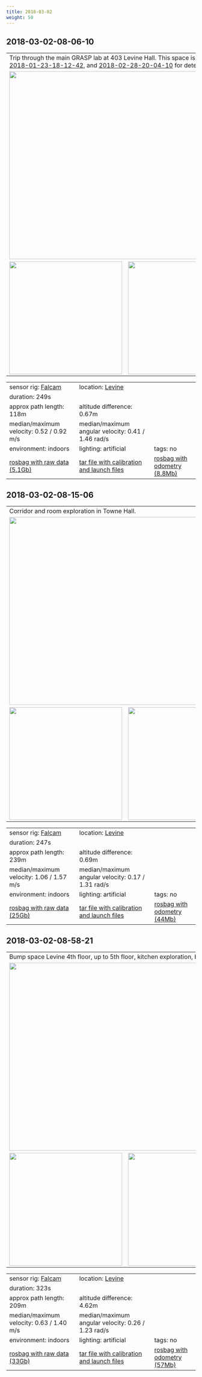 ```yaml
---
title: 2018-03-02
weight: 50
---
```

## 2018-03-02-08-06-10
<a name="2018-03-02-08-06-10"></a>
<a name="levine_403"/></a>
<table>
<tr>
<td colspan="3">Trip through the main GRASP lab at 403 Levine
Hall. This space is also recorded in sequences <a href="../../2018-01-16/2018-01-16#levine_403">2018-1-16-16-18-11</a>, <a href="../../2018-01-23/2018-01-23#levine_403">2018-01-23-18-12-42</a>, and <a href="../../2018-02-28/2018-02-28#levine_403">2018-02-28-20-04-10</a> for detecting scene changes.</td>
</tr>
<tr>
<td colspan="3"><a
href="{{< host >}}/falcam/2018-03-02/08-06-10/2018-03-02-08-06-10.mp4"><img
src="../2018-03-02-08-06-10_video.jpg" width="500"/></a></td>
</tr>
<tr>
<td><img src="../2018-03-02-08-06-10_top_down.png" height="300"/></td>
<td><img src="../2018-03-02-08-06-10_at_angle.png" height="300"/></td>
<td><img src="../2018-03-02-08-06-10_close_up.png" height="300"/></td>
</tr>
</table>
<table>
<tr>
<td>sensor rig: <a href="../../../../sensors#falcamrig">Falcam</a></td>
<td>location: <a href="../../../../locations/levine">Levine</a></td>
</tr>
<tr><td>duration: 249s</td></tr>
<tr><td>approx path length: 118m</td><td>altitude difference: 0.67m</td></tr>
<tr>
<td>median/maximum velocity: 0.52 / 0.92 m/s</td>
<td>median/maximum angular velocity: 0.41 / 1.46 rad/s</td>
</tr>
<tr>
<td>environment: indoors</td><td>lighting: artificial</td><td>tags: no</td>
</tr>
<tr>
<td>
<a href="{{< host >}}/falcam/2018-03-02/08-06-10/2018-03-02-08-06-10.bag">rosbag with raw data (5.1Gb)</a>
</td>
<td>
<a href="{{< host >}}/falcam/2018-03-02/08-06-10/launch_and_calib_files.tar">tar file with calibration and launch files</a>
</td>
<td>
<a href="{{< host >}}/falcam/2018-03-02/08-06-10/2018-03-02-08-06-10_odom.bag">rosbag with odometry (8.8Mb)</a>
</td>
</tr>
</table>

## 2018-03-02-08-15-06
<a name="2018-03-02-08-15-06"></a>
<table>
<tr>
<td colspan="3">Corridor and room exploration in Towne Hall.</td>
</tr>
<tr>
<td colspan="3"><a
href="{{< host >}}/falcam/2018-03-02/08-15-06/2018-03-02-08-15-06.mp4"><img
src="../2018-03-02-08-15-06_video.jpg" width="500"/></a></td>
</tr>
<tr>
<td><img src="../2018-03-02-08-15-06_top_down.png" height="300"/></td>
<td><img src="../2018-03-02-08-15-06_at_angle.png" height="300"/></td>
<td><img src="../2018-03-02-08-15-06_close_up.png" height="300"/></td>
</tr>
</table>
<table>
<tr>
<td>sensor rig: <a href="../../../../sensors#falcamrig">Falcam</a></td>
<td>location: <a href="../../../../locations/levine">Levine</a></td>
</tr>
<tr><td>duration: 247s</td></tr>
<tr><td>approx path length: 239m</td><td>altitude difference: 0.69m</td></tr>
<tr>
<td>median/maximum velocity: 1.06 / 1.57 m/s</td>
<td>median/maximum angular velocity: 0.17 / 1.31 rad/s</td>
</tr>
<tr>
<td>environment: indoors</td><td>lighting: artificial</td><td>tags: no</td>
</tr>
<tr>
<td>
<a href="{{< host >}}/falcam/2018-03-02/08-15-06/2018-03-02-08-15-06.bag">rosbag with raw data (25Gb)</a>
</td>
<td>
<a href="{{< host >}}/falcam/2018-03-02/08-15-06/launch_and_calib_files.tar">tar file with calibration and launch files</a>
</td>
<td>
<a href="{{< host >}}/falcam/2018-03-02/08-15-06/2018-03-02-08-15-06_odom.bag">rosbag with odometry (44Mb)</a>
</td>
</tr>
</table>

## 2018-03-02-08-58-21
<a name="2018-03-02-08-58-21"></a>
<table>
<tr>
<td colspan="3">Bump space Levine 4th floor, up to 5th floor, kitchen exploration, back.</td>
</tr>
<tr>
<td colspan="3"><a href="{{< host >}}/falcam/2018-03-02/08-58-21/2018-03-02-08-58-21.mp4"><img src="../2018-03-02-08-58-21_video.jpg" width="500"/></a></td>
</tr>
<tr>
<td><img src="../2018-03-02-08-58-21_top_down.png" height="300"/></td>
<td><img src="../2018-03-02-08-58-21_at_angle.png" height="300"/></td>
<td><img src="../2018-03-02-08-58-21_close_up.png" height="300"/></td>
</tr>
</table>
<table>
<tr>
<td>sensor rig: <a href="../../../../sensors#falcamrig">Falcam</a></td>
<td>location: <a href="../../../../locations/levine">Levine</a></td>
</tr>
<tr><td>duration: 323s</td></tr>
<tr><td>approx path length: 209m</td><td>altitude difference: 4.62m</td></tr>
<tr>
<td>median/maximum velocity: 0.63 / 1.40 m/s</td>
<td>median/maximum angular velocity: 0.26 / 1.23 rad/s</td>
</tr>
<tr>
<td>environment: indoors</td><td>lighting: artificial</td><td>tags: no</td>
</tr>
<tr>
<td>
<a href="{{< host >}}/falcam/2018-03-02/08-58-21/2018-03-02-08-58-21.bag">rosbag with raw data (33Gb)</a>
</td>
<td>
<a href="{{< host >}}/falcam/2018-03-02/08-58-21/launch_and_calib_files.tar">tar file with calibration and launch files</a>
</td>
<td>
<a href="{{< host >}}/falcam/2018-03-02/08-58-21/2018-03-02-08-58-21_odom.bag">rosbag with odometry (57Mb)</a>
</td>
</tr>
</table>

